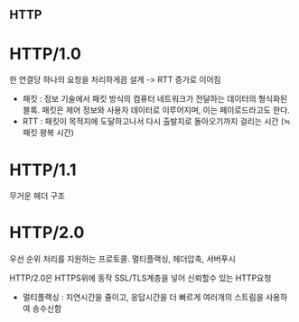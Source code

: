 ## HTTP 

# HTTP/1.0
한 연결당 하나의 요청을 처리하게끔 설계
-> RTT 증가로 이어짐 
* 패킷 : 정보 기술에서 패킷 방식의 컴퓨터 네트워크가 전달하는 데이터의 형식화된 블록. 패킷은 제어 정보와 사용자 데이터로 이루어지며, 이는 페이로드라고도 한다.
* RTT : 패킷이 목적지에 도달하고나서 다시 출발지로 돌아오기까지 걸리는 시간 (≒패킷 왕복 시간)

# HTTP/1.1
무거운 헤더 구조

# HTTP/2.0
우선 순위 처리를 지원하는 프로토콜. 멀티플랙싱, 헤더압축, 서버푸시

HTTP/2.0은 HTTPS위에 동작 SSL/TLS계층을 넣어 신뢰할수 있는 HTTP요청

* 멀티플랙싱 : 지연시간을 줄이고, 응답시간을 더 빠르게 여러개의 스트림을 사용하여 송수신함